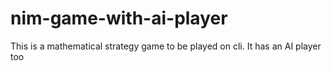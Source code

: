 # nim-game-with-ai-player
This is a mathematical strategy game to be played on cli. It has an AI player too
